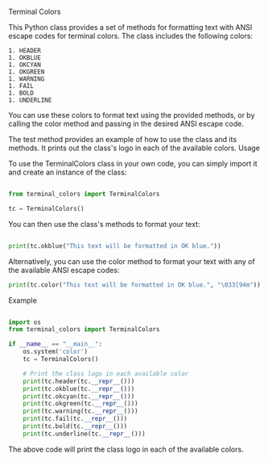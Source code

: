 Terminal Colors

This Python class provides a set of methods for formatting text with ANSI escape codes for terminal colors. The class includes the following colors:

    1. HEADER
    1. OKBLUE
    1. OKCYAN
    1. OKGREEN
    1. WARNING
    1. FAIL
    1. BOLD
    1. UNDERLINE

You can use these colors to format text using the provided methods, or by calling the color method and passing in the desired ANSI escape code.

The test method provides an example of how to use the class and its methods. It prints out the class's logo in each of the available colors.
Usage

To use the TerminalColors class in your own code, you can simply import it and create an instance of the class:

```py

from terminal_colors import TerminalColors

tc = TerminalColors()
```

You can then use the class's methods to format your text:

```py

print(tc.okblue("This text will be formatted in OK blue."))
```
Alternatively, you can use the color method to format your text with any of the available ANSI escape codes:

```py
print(tc.color("This text will be formatted in OK blue.", "\033[94m"))
```

Example

```py

import os
from terminal_colors import TerminalColors

if __name__ == "__main__":
    os.system('color')
    tc = TerminalColors()

    # Print the class logo in each available color
    print(tc.header(tc.__repr__()))
    print(tc.okblue(tc.__repr__()))
    print(tc.okcyan(tc.__repr__()))
    print(tc.okgreen(tc.__repr__()))
    print(tc.warning(tc.__repr__()))
    print(tc.fail(tc.__repr__()))
    print(tc.bold(tc.__repr__()))
    print(tc.underline(tc.__repr__()))
```
The above code will print the class logo in each of the available colors.
